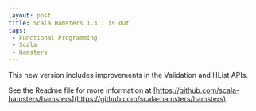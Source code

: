 ```yaml
---
layout: post
title: Scala Hamsters 1.3.1 is out
tags:
 - Functional Programming
 - Scala
 - Hamsters
---
```


This new version includes improvements in the Validation and HList APIs.  

See the Readme file for more information at [https://github.com/scala-hamsters/hamsters](https://github.com/scala-hamsters/hamsters).

